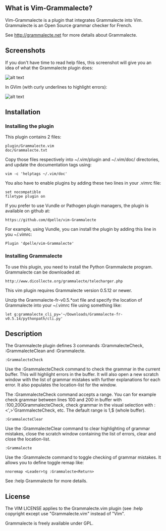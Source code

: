 ## What is Vim-Grammalecte? ##

Vim-Grammalecte is a plugin that integrates Grammalecte into Vim.
Grammalecte is an Open Source grammar checker for French.

See http://grammalecte.net for more details about Grammalecte.

## Screenshots ###

If you don't have time to read help files, this screenshot will give you
an idea of what the Grammalecte plugin does:

![alt text](http://dominique.pelle.free.fr/pic/GrammalecteVimTermPlugin.png "Grammalecte plugin")

In GVim (with curly underlines to highlight errors):

![alt text](http://dominique.pelle.free.fr/pic/GrammalecteGVimPlugin.png "Grammalecte plugin in GVim")

## Installation ##

### Installing the plugin ###

This plugin contains 2 files:

	plugin/Grammalecte.vim
	doc/Grammalecte.txt

Copy those files respectively into ~/.vim/plugin and ~/.vim/doc/
directories, and update the documentation tags using:

	vim -c 'helptags ~/.vim/doc'

You also have to enable plugins by adding these two lines in your .vimrc
file:

	set nocompatible
	filetype plugin on

If you prefer to use Vundle or Pathogen plugin managers,
the plugin is available on github at:

	https://github.com/dpelle/vim-Grammalecte

For example, using Vundle, you can install the plugin by adding
this line in you ~/.vimrc:

	Plugin 'dpelle/vim-Grammalecte'

### Installing Grammalecte ###

To use this plugin, you need to install the Python Grammalecte program.
Grammalecte can be downloaded at:

	http://www.dicollecte.org/grammalecte/telecharger.php

This vim plugin requires Grammalecte version 0.5.12 or newer.

Unzip the Grammalecte-fr-v0.5.\*oxt file and specify the location
of Grammalecte into your ~/.vimrc file using something like:

	let g:grammalecte_cli_py='~/Downloads/Grammalecte-fr-v0.5.14/pythonpath/cli.py'

## Description ##

The Grammalecte plugin defines 3 commands :GrammalecteCheck, :GrammalecteClean
and :Grammalecte.

	:GrammalecteCheck

Use the :GrammalecteCheck command to check the grammar in the current
buffer. This will highlight errors in the buffer. It will also open a new
scratch window with the list of grammar mistakes with further explanations
for each error. It also populates the location-list for the window.

The :GrammalecteCheck command accepts a range. You can for example check
grammar between lines 100 and 200 in buffer with :100,200GrammalecteCheck,
check grammar in the visual selection with :<',>'GrammalecteCheck, etc.
The default range is 1,$ (whole buffer).

	:GrammalecteClear

Use the :GrammalecteClear command to clear highlighting of grammar
mistakes, close the scratch window containing the list of errors, clear
and close the location-list.

	:Grammalecte

Use the :Grammalecte command to toggle checking of grammar mistakes. It
allows you to define toggle remap like:

	nnoremap <Leader>tg :Grammalecte<Return>

See  :help Grammalecte  for more details.

## License ##

The VIM LICENSE applies to the Grammalecte.vim plugin (see
:help copyright except use "Grammalecte.vim" instead of "Vim".

Grammalecte is freely available under GPL.
